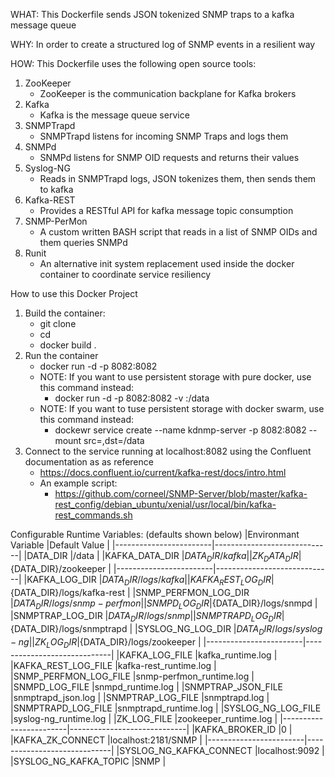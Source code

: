 WHAT:
This Dockerfile sends JSON tokenized SNMP traps to a kafka message queue

WHY:
In order to create a structured log of SNMP events in a resilient way

HOW:
This Dockerfile uses the following open source tools:
1) ZooKeeper
    - ZooKeeper is the communication backplane for Kafka brokers
2) Kafka
    - Kafka is the message queue service
3) SNMPTrapd
    - SNMPTrapd listens for incoming SNMP Traps and logs them
4) SNMPd
    - SNMPd listens for SNMP OID requests and returns their values
5) Syslog-NG
    - Reads in SNMPTrapd logs, JSON tokenizes them, then sends them to kafka
6) Kafka-REST
    - Provides a RESTful API for kafka message topic consumption
7) SNMP-PerMon
    - A custom written BASH script that reads in a list of SNMP OIDs and them queries SNMPd
8) Runit
    - An alternative init system replacement used inside the docker container to coordinate service resiliency

How to use this Docker Project
1) Build the container:
    - git clone <this project>
    - cd <this project>
    - docker build .
2) Run the container
    - docker run -d -p 8082:8082 <container image hash>
    - NOTE: If you want to use persistent storage with pure docker, use this command instead:
        - docker run -d -p 8082:8082 -v <some folder path>:/data <container image hash>
    - NOTE: If you want to tuse persistent storage with docker swarm, use this command instead:
        - dockewr service create --name kdnmp-server -p 8082:8082 --mount src=<some folder name>,dst=/data <container image hash>
3) Connect to the service running at localhost:8082 using the Confluent documentation as as reference
    - https://docs.confluent.io/current/kafka-rest/docs/intro.html
    - An example script:
        - https://github.com/corneel/SNMP-Server/blob/master/kafka-rest_config/debian_ubuntu/xenial/usr/local/bin/kafka-rest_commands.sh

Configurable Runtime Variables: (defaults shown below)
|Environmant Variable    |Default Value                |
|------------------------|-----------------------------|
|DATA_DIR                |/data                        |
|KAFKA_DATA_DIR          |${DATA_DIR}/kafka            |
|ZK_DATA_DIR             |${DATA_DIR}/zookeeper        |
|------------------------|-----------------------------|
|KAFKA_LOG_DIR           |${DATA_DIR}/logs/kafka       |
|KAFKA_REST_LOG_DIR      |${DATA_DIR}/logs/kafka-rest  |
|SNMP_PERFMON_LOG_DIR    |${DATA_DIR}/logs/snmp-perfmon|
|SNMPD_LOG_DIR           |${DATA_DIR}/logs/snmpd       |
|SNMPTRAP_LOG_DIR        |${DATA_DIR}/logs/snmp        |
|SNMPTRAPD_LOG_DIR       |${DATA_DIR}/logs/snmptrapd   |
|SYSLOG_NG_LOG_DIR       |${DATA_DIR}/logs/syslog-ng   |
|ZK_LOG_DIR              |${DATA_DIR}/logs/zookeeper   |
|------------------------|-----------------------------|
|KAFKA_LOG_FILE          |kafka_runtime.log            |
|KAFKA_REST_LOG_FILE     |kafka-rest_runtime.log       |
|SNMP_PERFMON_LOG_FILE   |snmp-perfmon_runtime.log     |
|SNMPD_LOG_FILE          |snmpd_runtime.log            |
|SNMPTRAP_JSON_FILE      |snmptrapd_json.log           |
|SNMPTRAP_LOG_FILE       |snmptrapd.log                |
|SNMPTRAPD_LOG_FILE      |snmptrapd_runtime.log        |
|SYSLOG_NG_LOG_FILE      |syslog-ng_runtime.log        |
|ZK_LOG_FILE             |zookeeper_runtime.log        |
|------------------------|-----------------------------|
|KAFKA_BROKER_ID         |0                            |
|KAFKA_ZK_CONNECT        |localhost:2181/SNMP          |
|------------------------|-----------------------------|
|SYSLOG_NG_KAFKA_CONNECT |localhost:9092               |
|SYSLOG_NG_KAFKA_TOPIC   |SNMP                         |
